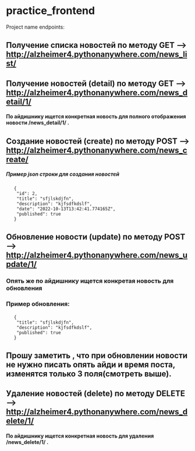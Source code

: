 # practice_frontend
Project name endpoints:

##  Получение списка новостей по методу GET -->  http://alzheimer4.pythonanywhere.com/news_list/
##  Получение новостей (detail) по методу GET --> http://alzheimer4.pythonanywhere.com/news_detail/1/
#### По айдишнику ищется конкретная новость для полного отображения новости /news_detail/1/ .
## Создание новостей (create) по методу POST --> http://alzheimer4.pythonanywhere.com/news_create/
##### Пример json строки для создания новостей
#### 
       {
        "id": 2,
        "title": "sfjlskdjfn",
        "description": "kjfsdfkdslf",
        "date": "2022-10-13T13:42:41.774165Z",
        "published": true 
       }
#### 
## Обновление новости (update) по методу POST --> http://alzheimer4.pythonanywhere.com/news_update/1/
### Опять же по айдишнику ищется конкретая новость для обновления
### Пример обновления:
####
       {
        "title": "sfjlskdjfn",
        "description": "kjfsdfkdslf",
        "published": true 
       }
## Прошу заметить , что при обновлении новости не нужно писать опять айди и время поста, изменятся только 3 поля(смотреть выше).

## Удаление новостей (delete) по методу DELETE --> http://alzheimer4.pythonanywhere.com/news_delete/1/
#### По айдишнику ищется конкретная новость для удаления /news_delete/1/ .
